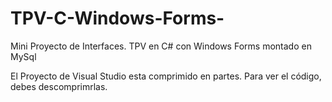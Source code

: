 # TPV-C-Windows-Forms-
Mini Proyecto de Interfaces. TPV en C# con Windows Forms montado en MySql

El Proyecto de Visual Studio esta comprimido en partes. Para ver el código, debes descomprimrlas.
